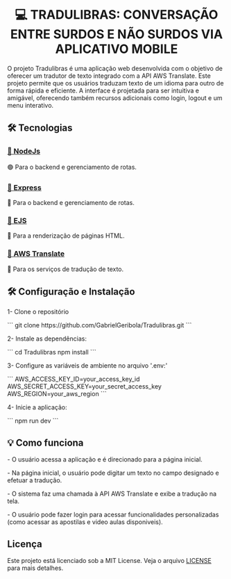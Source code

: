 <h1 align="center"> 💻 TRADULIBRAS: CONVERSAÇÃO ENTRE SURDOS E NÃO SURDOS VIA APLICATIVO MOBILE </h1>
<p> O projeto Tradulibras é uma aplicação web desenvolvida com o objetivo de oferecer um tradutor de texto integrado com a API AWS Translate. Este projeto permite que os usuários traduzam texto de um idioma para outro de forma rápida e eficiente. A interface é projetada para ser intuitiva e amigável, oferecendo também recursos adicionais como login, logout e um menu interativo. </p>

<h2> 🛠 Tecnologias </h2>

<h3 align="left">
    <a href="https://nodejs.org/en">🔗 NodeJs</a>
</h3>
<p align="left">🟢 Para o backend e gerenciamento de rotas.</p>

<h3 align="left">
    <a href="https://expressjs.com">🔗 Express</a>
</h3>
<p align="left">🚀 Para o backend e gerenciamento de rotas.</p>


<h3 align="left">
    <a href="https://ejs.co">🔗 EJS</a>
</h3>
<p align="left">📄 Para a renderização de páginas HTML.</p>


<h3 align="left">
    <a href="https://aws.amazon.com/pt/translate/">🔗 AWS Translate</a>
</h3>
<p align="left">📝 Para os serviços de tradução de texto.</p>


<h2> 🛠 Configuração e Instalação </h2>

<p> 1- Clone o repositório </p>
```
git clone https://github.com/GabrielGeribola/Tradulibras.git
```
<p>2- Instale as dependências: </p>
```
cd Tradulibras
npm install
```

<p>3- Configure as variáveis de ambiente no arquivo '.env:'</p>
```
AWS_ACCESS_KEY_ID=your_access_key_id
AWS_SECRET_ACCESS_KEY=your_secret_access_key
AWS_REGION=your_aws_region
```

<p>4- Inicie a aplicação: </p>
```
npm run dev
```


<h2>💡 Como funciona</h3>
<p>- O usuário acessa a aplicação e é direcionado para a página inicial.</p>
<p>- Na página inicial, o usuário pode digitar um texto no campo designado e efetuar a tradução. </p>
<p>- O sistema faz uma chamada à API AWS Translate e exibe a tradução na tela.</p>
<p>- O usuário pode fazer login para acessar funcionalidades personalizadas (como acessar as apostilas e video aulas disponiveis).</p>


<h2> Licença </h2>
<p>Este projeto está licenciado sob a MIT License. Veja o arquivo <a href="https://github.com/GabrielGeribola/ProjetoTraduLibras?tab=MIT-1-ov-file#readme">LICENSE</a> para mais detalhes. </p>
